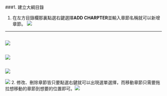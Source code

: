 ###1. 建立大綱目錄
1.  在左方目錄欄那裏點選右鍵選擇**ADD CHARPTER**並輸入章節名稱就可以新增章節。
 ![](https://dl.dropboxusercontent.com/s/70ky84wxean4334/%E8%9E%A2%E5%B9%95%E6%88%AA%E5%9C%96%202015-02-09%2010.55.44.png?dl=0)
-----------------------------------------------------------------------------------------------
![](https://dl.dropboxusercontent.com/s/nb38yocdzpuz4w0/%E8%9E%A2%E5%B9%95%E6%88%AA%E5%9C%96%202015-01-12%2017.33.00.png?dl=0)
-----------------------------------------------------------------------------------------------
![](https://dl.dropboxusercontent.com/s/f8cwb1ou6fy3lqr/%E8%9E%A2%E5%B9%95%E6%88%AA%E5%9C%96%202015-02-09%2011.03.38%20-%20%E8%A4%87%E8%A3%BD.png?dl=0)
-----------------------------------------------------------------------------------------------
![](https://dl.dropboxusercontent.com/s/l9wynhji4kdqd3m/%E8%9E%A2%E5%B9%95%E6%88%AA%E5%9C%96%202015-02-09%2011.03.49.png?dl=0)
-----------------------------------------------------------------------------------------------
![](https://dl.dropboxusercontent.com/s/td7d21f8c6wzd40/%E8%9E%A2%E5%B9%95%E6%88%AA%E5%9C%96%202015-02-09%2011.10.36.png?dl=0)
2.  修改、刪除章節皆只要點選右鍵就可以出現選單選擇，而移動章節只需要拖拉想移動的章節到想要的位置即可。![](https:/dl.dropboxusercontent.com/s/pjvhc0ronda1vf8/%E8%9E%A2%E5%B9%95%E6%88%AA%E5%9C%96%202015-02-09%2011.20.11.png?dl=0)




